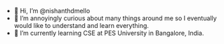 - 👋 Hi, I’m @nishanthdmello
- 👀 I’m annoyingly curious about many things around me so I eventually would like to understand and learn everything.
- 🌱 I’m currently learning CSE at PES University in Bangalore, India.


<!---
nishanthdmello/nishanthdmello is a ✨ special ✨ repository because its `README.md` (this file) appears on your GitHub profile.
You can click the Preview link to take a look at your changes.
--->
